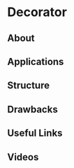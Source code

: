 # Decorator

## About



## Applications



## Structure



## Drawbacks



## Useful Links



## Videos



